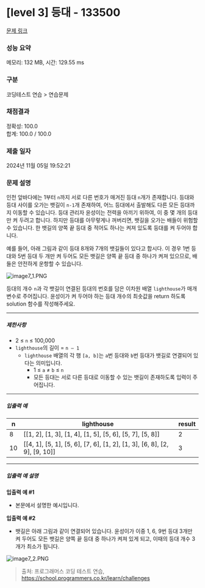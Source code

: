 # [level 3] 등대 - 133500 

[문제 링크](https://school.programmers.co.kr/learn/courses/30/lessons/133500) 

### 성능 요약

메모리: 132 MB, 시간: 129.55 ms

### 구분

코딩테스트 연습 > 연습문제

### 채점결과

정확성: 100.0<br/>합계: 100.0 / 100.0

### 제출 일자

2024년 11월 05일 19:52:21

### 문제 설명

<p>인천 앞바다에는 1부터 <code>n</code>까지 서로 다른 번호가 매겨진 등대 <code>n</code>개가 존재합니다. 등대와 등대 사이를 오가는 뱃길이 <code>n-1</code>개 존재하여, 어느 등대에서 출발해도 다른 모든 등대까지 이동할 수 있습니다. 등대 관리자 윤성이는 전력을 아끼기 위하여, 이 중 몇 개의 등대만 켜 두려고 합니다. 하지만 등대를 아무렇게나 꺼버리면, 뱃길을 오가는 배들이 위험할 수 있습니다. 한 뱃길의 양쪽 끝 등대 중 적어도 하나는 켜져 있도록 등대를 켜 두어야 합니다.</p>

<p>예를 들어, 아래 그림과 같이 등대 8개와 7개의 뱃길들이 있다고 합시다. 이 경우 1번 등대와 5번 등대 두 개만 켜 두어도 모든 뱃길은 양쪽 끝 등대 중 하나가 켜져 있으므로, 배들은 안전하게 운항할 수 있습니다.</p>

<p><img src="https://grepp-programmers.s3.ap-northeast-2.amazonaws.com/files/production/f8f83817-2d81-41ec-ab2f-64b19abf7dfb/image7_1.PNG" title="" alt="image7_1.PNG"></p>

<p>등대의 개수 <code>n</code>과 각 뱃길이 연결된 등대의 번호를 담은 이차원 배열 <code>lighthouse</code>가 매개변수로 주어집니다. 윤성이가 켜 두어야 하는 등대 개수의 최솟값을 return 하도록 solution 함수를 작성해주세요.</p>

<hr>

<h5>제한사항</h5>

<ul>
<li>2 ≤ <code>n</code> ≤ 100,000</li>
<li><code>lighthouse</code>의 길이 = <code>n – 1</code>

<ul>
<li><code>lighthouse</code> 배열의 각 행 <code>[a, b]</code>는 <code>a</code>번 등대와 <code>b</code>번 등대가 뱃길로 연결되어 있다는 의미입니다.

<ul>
<li>1 ≤ <code>a</code> ≠ <code>b</code> ≤ <code>n</code></li>
<li>모든 등대는 서로 다른 등대로 이동할 수 있는 뱃길이 존재하도록 입력이 주어집니다.</li>
</ul></li>
</ul></li>
</ul>

<hr>

<h5>입출력 예</h5>
<table class="table">
        <thead><tr>
<th>n</th>
<th>lighthouse</th>
<th>result</th>
</tr>
</thead>
        <tbody><tr>
<td>8</td>
<td>[[1, 2], [1, 3], [1, 4], [1, 5], [5, 6], [5, 7], [5, 8]]</td>
<td>2</td>
</tr>
<tr>
<td>10</td>
<td>[[4, 1], [5, 1], [5, 6], [7, 6], [1, 2], [1, 3], [6, 8], [2, 9], [9, 10]]</td>
<td>3</td>
</tr>
</tbody>
      </table>
<hr>

<h5>입출력 예 설명</h5>

<p><strong>입출력 예 #1</strong></p>

<ul>
<li>본문에서 설명한 예시입니다.</li>
</ul>

<p><strong>입출력 예 #2</strong></p>

<ul>
<li>뱃길은 아래 그림과 같이 연결되어 있습니다. 윤성이가 이중 1, 6, 9번 등대 3개만 켜 두어도 모든 뱃길은 양쪽 끝 등대 중 하나가 켜져 있게 되고, 이때의 등대 개수 3개가 최소가 됩니다.</li>
</ul>

<p><img src="https://grepp-programmers.s3.ap-northeast-2.amazonaws.com/files/production/afbcc08e-99f5-478e-a7d8-3bc4828ef04a/image7_2.PNG" title="" alt="image7_2.PNG"></p>


> 출처: 프로그래머스 코딩 테스트 연습, https://school.programmers.co.kr/learn/challenges
